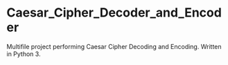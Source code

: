 # Caesar_Cipher_Decoder_and_Encoder
Multifile project performing Caesar Cipher Decoding and Encoding. Written in Python 3. 
